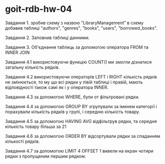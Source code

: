 # goit-rdb-hw-04

Завдання 1.
зробив схему з назвою “LibraryManagement”
в схему добавив таблиці  "authors", "genres", "books", "users", "borrowed_books".

Завдання 2.
Заповнив таблиці данними.

Завдання 3.
Об'єднання таблиць за допомогою оператора FROM та INNER JOIN

Завдання 4.1
використовуючи функцію COUNT() ми змогли дізнатися загальну кількість рядків.

Завдання 4.2
використовуючи операторів LEFT і RIGHT кількість рядків не змінюється, то му що всі рядки у лівій таблиці і правій, мають відповідності також самі як і у оператора INNER.

Завдання 4.3
за допомогою WHERE, були от фільтровані рядки.

Завдання 4.4
за допомогою GROUP BY згрупували за іменем категорії і порахували кількість рядків у групі, і середню кількість товару.

Завдання 4.5
за допомогою HAVING AVG відфільтрув рядки, та середня кількість товару більша за 21

Завдання 4.6
за допомогою ORDER BY відсортували рядки за спаданням кількості рядків.

Завдання 4.7
за допомогою LIMIT 4 OFFSET 1 вивели на екран чотири рядки з пропущеним першим рядком.

